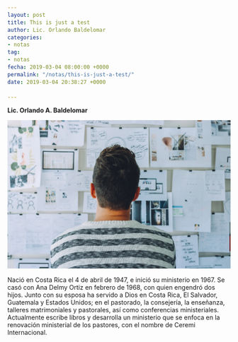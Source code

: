 ```yaml
---
layout: post
title: This is just a test
author: Lic. Orlando Baldelomar
categories:
- notas
tag:
- notas
fecha: 2019-03-04 08:00:00 +0000
permalink: "/notas/this-is-just-a-test/"
date: 2019-03-04 20:38:27 +0000

---
```

**Lic. Orlando A. Baldelomar**

![](/uploads/cosmovision.jpeg)

Nació en Costa Rica el 4 de abril de 1947, e inició su ministerio en 1967. Se casó con Ana Delmy Ortiz en febrero de 1968, con quien engendró dos hijos. Junto con su esposa ha servido a Dios en Costa Rica, El Salvador, Guatemala y Estados Unidos; en el pastorado, la consejería, la enseñanza, talleres matrimoniales y pastorales, así como conferencias ministeriales. Actualmente escribe libros y desarrolla un ministerio que se enfoca en la renovación ministerial de los pastores, con el nombre de Ceremi Internacional.